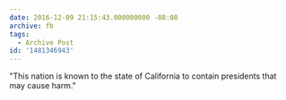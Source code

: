 ```yaml
---
date: 2016-12-09 21:15:43.000000000 -08:00
archive: fb
tags: 
  - Archive Post
id: '1481346943'
---
```


"This nation is known to the state of California to contain presidents that may cause harm."
